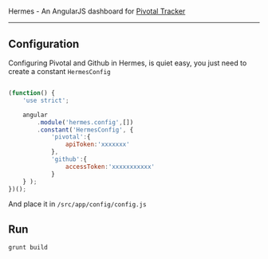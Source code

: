 #
Hermes - An AngularJS dashboard for [Pivotal Tracker](https://www.pivotaltracker.com/)

***

## Configuration

Configuring Pivotal and Github in Hermes, is quiet easy, you just need to create a constant `HermesConfig` 
```js

(function() {
    'use strict';

    angular
        .module('hermes.config',[])
        .constant('HermesConfig', {
            'pivotal':{
                apiToken:'xxxxxxx'
            }, 
            'github':{
                accessToken:'xxxxxxxxxxx'
            }
    } );
})();


```

And place it in `/src/app/config/config.js` 

## Run

`grunt build`
